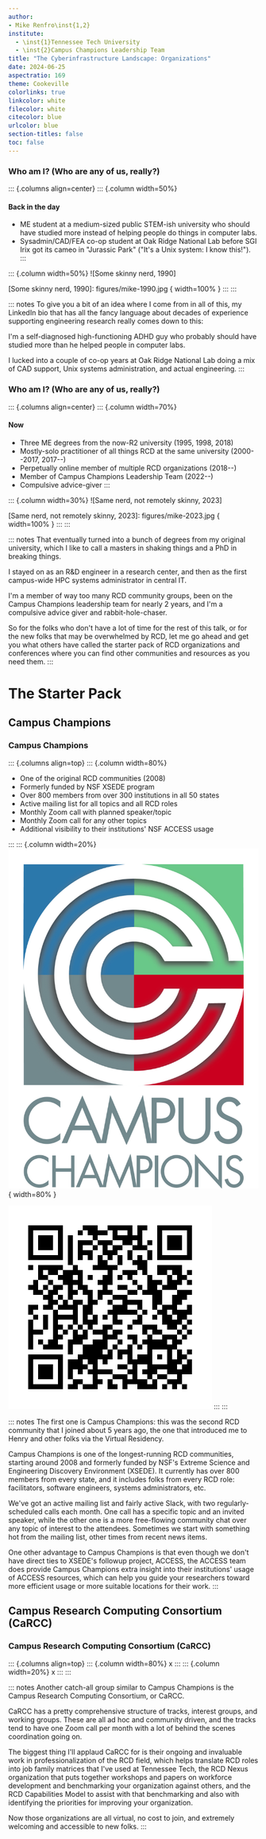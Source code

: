 ```yaml
---
author:
- Mike Renfro\inst{1,2}
institute:
  - \inst{1}Tennessee Tech University
  - \inst{2}Campus Champions Leadership Team
title: "The Cyberinfrastructure Landscape: Organizations"
date: 2024-06-25
aspectratio: 169
theme: Cookeville
colorlinks: true
linkcolor: white
filecolor: white
citecolor: blue
urlcolor: blue
section-titles: false
toc: false
---
```


### Who am I? (Who are any of us, really?)

::: {.columns align=center}
::: {.column width=50%}
#### Back in the day
- ME student at a medium-sized public STEM-ish university who should have studied more instead of helping people do things in computer labs.
- Sysadmin/CAD/FEA co-op student at Oak Ridge National Lab before SGI Irix got its cameo in "Jurassic Park" ("It's a Unix system: I know this!").
:::

::: {.column width=50%}
![Some skinny nerd, 1990]

[Some skinny nerd, 1990]: figures/mike-1990.jpg { width=100% }
:::
:::

::: notes
To give you a bit of an idea where I come from in all of this, my LinkedIn bio that has all the fancy language about decades of experience supporting engineering research really comes down to this:

I'm a self-diagnosed high-functioning ADHD guy who probably should have studied more than he helped people in computer labs.

I lucked into a couple of co-op years at Oak Ridge National Lab doing a mix of CAD support, Unix systems administration, and actual engineering.
:::

### Who am I? (Who are any of us, really?)

::: {.columns align=center}
::: {.column width=70%}
#### Now
- Three ME degrees from the now-R2 university (1995, 1998, 2018)
- Mostly-solo practitioner of all things RCD at the same university (2000--2017, 2017--)
- Perpetually online member of multiple RCD organizations (2018--)
- Member of Campus Champions Leadership Team (2022--)
- Compulsive advice-giver
:::

::: {.column width=30%}
![Same nerd, not remotely skinny, 2023]

[Same nerd, not remotely skinny, 2023]: figures/mike-2023.jpg { width=100% }
:::
:::

::: notes
That eventually turned into a bunch of degrees from my original university, which I like to call a masters in shaking things and a PhD in breaking things.

I stayed on as an R&D engineer in a research center, and then as the first campus-wide HPC systems administrator in central IT.

I'm a member of way too many RCD community groups, been on the Campus Champions leadership team for nearly 2 years, and I'm a compulsive advice giver and rabbit-hole-chaser.

So for the folks who don't have a lot of time for the rest of this talk, or for the new folks that may be overwhelmed by RCD, let me go ahead and get you what others have called the starter pack of RCD organizations and conferences where you can find other communities and resources as you need them.
:::

# The Starter Pack

## Campus Champions

### Campus Champions

::: {.columns align=top}
::: {.column width=80%}
- One of the original RCD communities (2008)
- Formerly funded by NSF XSEDE program
- Over 800 members from over 300 institutions in all 50 states
- Active mailing list for all topics and all RCD roles
- Monthly Zoom call with planned speaker/topic
- Monthly Zoom call for any other topics
- Additional visibility to their institutions' NSF ACCESS usage

:::
::: {.column width=20%}
![](figures/campus-champions.jpg){ width=80% }

[![](figures/qr-campus-champions.png)](https://campuschampions.cyberinfrastructure.org)
:::
:::

::: notes
The first one is Campus Champions: this was the second RCD community that I joined about 5 years ago, the one that introduced me to Henry and other folks via the Virtual Residency.

Campus Champions is one of the longest-running RCD communities, starting around 2008 and formerly funded by NSF's Extreme Science and Engineering Discovery Environment (XSEDE). It currently has over 800 members from every state, and it includes folks from every RCD role: facilitators, software engineers, systems administrators, etc.

We've got an active mailing list and fairly active Slack, with two regularly-scheduled calls each month. One call has a specific topic and an invited speaker, while the other one is a more free-flowing community chat over any topic of interest to the attendees. Sometimes we start with something hot from the mailing list, other times from recent news items.

One other advantage to Campus Champions is that even though we don't have direct ties to XSEDE's followup project, ACCESS, the ACCESS team does provide Campus Champions extra insight into their institutions' usage of ACCESS resources, which can help you guide your researchers toward more efficient usage or more suitable locations for their work.
:::

## Campus Research Computing Consortium (CaRCC)

### Campus Research Computing Consortium (CaRCC)

::: {.columns align=top}
::: {.column width=80%}
x
:::
::: {.column width=20%}
x
:::
:::

::: notes
Another catch-all group similar to Campus Champions is the Campus Research Computing Consortium, or CaRCC.

CaRCC has a pretty comprehensive structure of tracks, interest groups, and working groups. These are all ad hoc and community driven, and the tracks tend to have one Zoom call per month with a lot of behind the scenes coordination going on.

The biggest thing I'll applaud CaRCC for is their ongoing and invaluable work in professionalization of the RCD field, which helps translate RCD roles into job family matrices that I've used at Tennessee Tech, the RCD Nexus organization that puts together workshops and papers on workforce development and benchmarking your organization against others, and the RCD Capabilities Model to assist with that benchmarking and also with identifying the priorities for improving your organization.

Now those organizations are all virtual, no cost to join, and extremely welcoming and accessible to new folks.
:::

